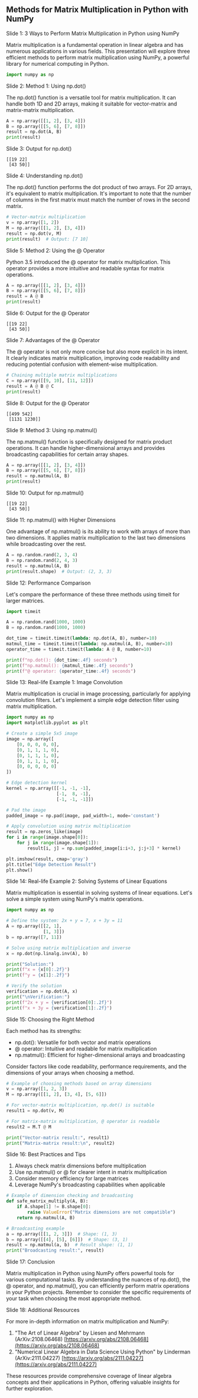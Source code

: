 ## Methods for Matrix Multiplication in Python with NumPy
Slide 1: 3 Ways to Perform Matrix Multiplication in Python using NumPy

Matrix multiplication is a fundamental operation in linear algebra and has numerous applications in various fields. This presentation will explore three efficient methods to perform matrix multiplication using NumPy, a powerful library for numerical computing in Python.

```python
import numpy as np
```

Slide 2: Method 1: Using np.dot()

The np.dot() function is a versatile tool for matrix multiplication. It can handle both 1D and 2D arrays, making it suitable for vector-matrix and matrix-matrix multiplication.

```python
A = np.array([[1, 2], [3, 4]])
B = np.array([[5, 6], [7, 8]])
result = np.dot(A, B)
print(result)
```

Slide 3: Output for np.dot()

```
[[19 22]
 [43 50]]
```

Slide 4: Understanding np.dot()

The np.dot() function performs the dot product of two arrays. For 2D arrays, it's equivalent to matrix multiplication. It's important to note that the number of columns in the first matrix must match the number of rows in the second matrix.

```python
# Vector-matrix multiplication
v = np.array([1, 2])
M = np.array([[1, 2], [3, 4]])
result = np.dot(v, M)
print(result)  # Output: [7 10]
```

Slide 5: Method 2: Using the @ Operator

Python 3.5 introduced the @ operator for matrix multiplication. This operator provides a more intuitive and readable syntax for matrix operations.

```python
A = np.array([[1, 2], [3, 4]])
B = np.array([[5, 6], [7, 8]])
result = A @ B
print(result)
```

Slide 6: Output for the @ Operator

```
[[19 22]
 [43 50]]
```

Slide 7: Advantages of the @ Operator

The @ operator is not only more concise but also more explicit in its intent. It clearly indicates matrix multiplication, improving code readability and reducing potential confusion with element-wise multiplication.

```python
# Chaining multiple matrix multiplications
C = np.array([[9, 10], [11, 12]])
result = A @ B @ C
print(result)
```

Slide 8: Output for the @ Operator

```
[[499 542]
 [1131 1230]]
```

Slide 9: Method 3: Using np.matmul()

The np.matmul() function is specifically designed for matrix product operations. It can handle higher-dimensional arrays and provides broadcasting capabilities for certain array shapes.

```python
A = np.array([[1, 2], [3, 4]])
B = np.array([[5, 6], [7, 8]])
result = np.matmul(A, B)
print(result)
```

Slide 10: Output for np.matmul()

```
[[19 22]
 [43 50]]
```

Slide 11: np.matmul() with Higher Dimensions

One advantage of np.matmul() is its ability to work with arrays of more than two dimensions. It applies matrix multiplication to the last two dimensions while broadcasting over the rest.

```python
A = np.random.rand(2, 3, 4)
B = np.random.rand(2, 4, 3)
result = np.matmul(A, B)
print(result.shape)  # Output: (2, 3, 3)
```

Slide 12: Performance Comparison

Let's compare the performance of these three methods using timeit for larger matrices.

```python
import timeit

A = np.random.rand(1000, 1000)
B = np.random.rand(1000, 1000)

dot_time = timeit.timeit(lambda: np.dot(A, B), number=10)
matmul_time = timeit.timeit(lambda: np.matmul(A, B), number=10)
operator_time = timeit.timeit(lambda: A @ B, number=10)

print(f"np.dot(): {dot_time:.4f} seconds")
print(f"np.matmul(): {matmul_time:.4f} seconds")
print(f"@ operator: {operator_time:.4f} seconds")
```

Slide 13: Real-life Example 1: Image Convolution

Matrix multiplication is crucial in image processing, particularly for applying convolution filters. Let's implement a simple edge detection filter using matrix multiplication.

```python
import numpy as np
import matplotlib.pyplot as plt

# Create a simple 5x5 image
image = np.array([
    [0, 0, 0, 0, 0],
    [0, 1, 1, 1, 0],
    [0, 1, 1, 1, 0],
    [0, 1, 1, 1, 0],
    [0, 0, 0, 0, 0]
])

# Edge detection kernel
kernel = np.array([[-1, -1, -1],
                   [-1,  8, -1],
                   [-1, -1, -1]])

# Pad the image
padded_image = np.pad(image, pad_width=1, mode='constant')

# Apply convolution using matrix multiplication
result = np.zeros_like(image)
for i in range(image.shape[0]):
    for j in range(image.shape[1]):
        result[i, j] = np.sum(padded_image[i:i+3, j:j+3] * kernel)

plt.imshow(result, cmap='gray')
plt.title("Edge Detection Result")
plt.show()
```

Slide 14: Real-life Example 2: Solving Systems of Linear Equations

Matrix multiplication is essential in solving systems of linear equations. Let's solve a simple system using NumPy's matrix operations.

```python
import numpy as np

# Define the system: 2x + y = 7, x + 3y = 11
A = np.array([[2, 1],
              [1, 3]])
b = np.array([7, 11])

# Solve using matrix multiplication and inverse
x = np.dot(np.linalg.inv(A), b)

print("Solution:")
print(f"x = {x[0]:.2f}")
print(f"y = {x[1]:.2f}")

# Verify the solution
verification = np.dot(A, x)
print("\nVerification:")
print(f"2x + y = {verification[0]:.2f}")
print(f"x + 3y = {verification[1]:.2f}")
```

Slide 15: Choosing the Right Method

Each method has its strengths:

* np.dot(): Versatile for both vector and matrix operations
* @ operator: Intuitive and readable for matrix multiplication
* np.matmul(): Efficient for higher-dimensional arrays and broadcasting

Consider factors like code readability, performance requirements, and the dimensions of your arrays when choosing a method.

```python
# Example of choosing methods based on array dimensions
v = np.array([1, 2, 3])
M = np.array([[1, 2], [3, 4], [5, 6]])

# For vector-matrix multiplication, np.dot() is suitable
result1 = np.dot(v, M)

# For matrix-matrix multiplication, @ operator is readable
result2 = M.T @ M

print("Vector-matrix result:", result1)
print("Matrix-matrix result:\n", result2)
```

Slide 16: Best Practices and Tips

1. Always check matrix dimensions before multiplication
2. Use np.matmul() or @ for clearer intent in matrix multiplication
3. Consider memory efficiency for large matrices
4. Leverage NumPy's broadcasting capabilities when applicable

```python
# Example of dimension checking and broadcasting
def safe_matrix_multiply(A, B):
    if A.shape[1] != B.shape[0]:
        raise ValueError("Matrix dimensions are not compatible")
    return np.matmul(A, B)

# Broadcasting example
a = np.array([[1, 2, 3]])  # Shape: (1, 3)
b = np.array([[4], [5], [6]])  # Shape: (3, 1)
result = np.matmul(a, b)  # Result shape: (1, 1)
print("Broadcasting result:", result)
```

Slide 17: Conclusion

Matrix multiplication in Python using NumPy offers powerful tools for various computational tasks. By understanding the nuances of np.dot(), the @ operator, and np.matmul(), you can efficiently perform matrix operations in your Python projects. Remember to consider the specific requirements of your task when choosing the most appropriate method.

Slide 18: Additional Resources

For more in-depth information on matrix multiplication and NumPy:

1. "The Art of Linear Algebra" by Liesen and Mehrmann (ArXiv:2108.06468) [https://arxiv.org/abs/2108.06468](https://arxiv.org/abs/2108.06468)
2. "Numerical Linear Algebra in Data Science Using Python" by Linderman (ArXiv:2111.04227) [https://arxiv.org/abs/2111.04227](https://arxiv.org/abs/2111.04227)

These resources provide comprehensive coverage of linear algebra concepts and their applications in Python, offering valuable insights for further exploration.


